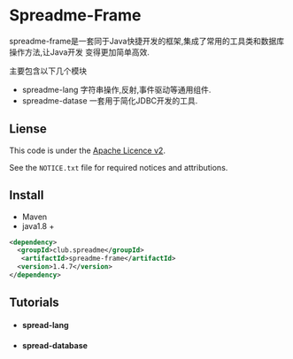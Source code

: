 Spreadme-Frame
===============================
spreadme-frame是一套同于Java快捷开发的框架,集成了常用的工具类和数据库操作方法,让Java开发
变得更加简单高效.

主要包含以下几个模块
- spreadme-lang 字符串操作,反射,事件驱动等通用组件.
- spreadme-datase 一套用于简化JDBC开发的工具.

Liense
------
This code is under the [Apache Licence v2](https://www.apache.org/licenses/LICENSE-2.0).

See the `NOTICE.txt` file for required notices and attributions.

Install
-------
- Maven
- java1.8 +
``` xml
<dependency>
  <groupId>club.spreadme</groupId>
   <artifactId>spreadme-frame</artifactId>
  <version>1.4.7</version>
</dependency>
```
Tutorials
-------

- #### spread-lang
- #### spread-database
